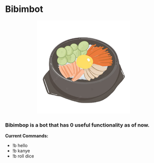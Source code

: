 # Bibimbot

<p align="center">
<img src ="./images/bibimbot-nobg.png" width=300/>
</p>

### Bibimbop is a bot that has 0 useful functionality as of now.

<b>Current Commands:</b>
* !b hello
* !b kanye
* !b roll dice